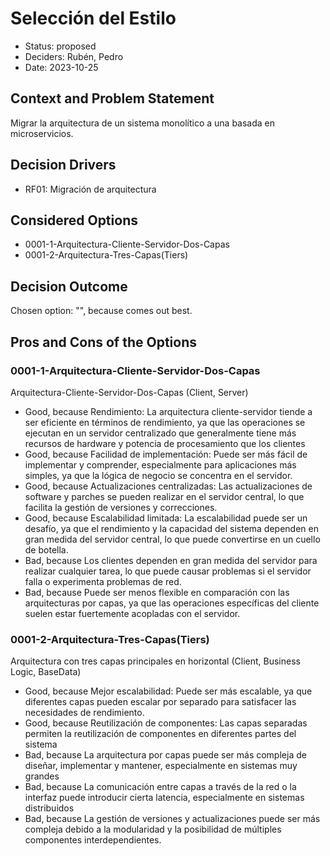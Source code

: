 # Selección del Estilo

* Status: proposed
* Deciders: Rubén, Pedro
* Date: 2023-10-25

## Context and Problem Statement

Migrar la arquitectura de un sistema monolítico a una basada en microservicios.

## Decision Drivers

* RF01: Migración de arquitectura

## Considered Options

* 0001-1-Arquitectura-Cliente-Servidor-Dos-Capas
* 0001-2-Arquitectura-Tres-Capas(Tiers)

## Decision Outcome

Chosen option: "", because comes out best.

## Pros and Cons of the Options

### 0001-1-Arquitectura-Cliente-Servidor-Dos-Capas

Arquitectura-Cliente-Servidor-Dos-Capas (Client, Server)

* Good, because Rendimiento: La arquitectura cliente-servidor tiende a ser eficiente en términos de rendimiento, ya que las operaciones se ejecutan en un servidor centralizado que generalmente tiene más recursos de hardware y potencia de procesamiento que los clientes
* Good, because Facilidad de implementación: Puede ser más fácil de implementar y comprender, especialmente para aplicaciones más simples, ya que la lógica de negocio se concentra en el servidor.
* Good, because Actualizaciones centralizadas: Las actualizaciones de software y parches se pueden realizar en el servidor central, lo que facilita la gestión de versiones y correcciones.
* Good, because Escalabilidad limitada: La escalabilidad puede ser un desafío, ya que el rendimiento y la capacidad del sistema dependen en gran medida del servidor central, lo que puede convertirse en un cuello de botella.
* Bad, because Los clientes dependen en gran medida del servidor para realizar cualquier tarea, lo que puede causar problemas si el servidor falla o experimenta problemas de red.
* Bad, because Puede ser menos flexible en comparación con las arquitecturas por capas, ya que las operaciones específicas del cliente suelen estar fuertemente acopladas con el servidor.

### 0001-2-Arquitectura-Tres-Capas(Tiers)

Arquitectura con tres capas principales en horizontal (Client, Business Logic, BaseData)

* Good, because Mejor escalabilidad: Puede ser más escalable, ya que diferentes capas pueden escalar por separado para satisfacer las necesidades de rendimiento.
* Good, because Reutilización de componentes: Las capas separadas permiten la reutilización de componentes en diferentes partes del sistema
* Bad, because La arquitectura por capas puede ser más compleja de diseñar, implementar y mantener, especialmente en sistemas muy grandes
* Bad, because La comunicación entre capas a través de la red o la interfaz puede introducir cierta latencia, especialmente en sistemas distribuidos
* Bad, because La gestión de versiones y actualizaciones puede ser más compleja debido a la modularidad y la posibilidad de múltiples componentes interdependientes.
